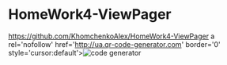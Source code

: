# HomeWork4-ViewPager
https://github.com/KhomchenkoAlex/HomeWork4-ViewPager
a rel='nofollow' href='http://ua.qr-code-generator.com' border='0' style='cursor:default'><img src='https://chart.googleapis.com/chart?cht=qr&chl=https%3A%2F%2Fdrive.google.com%2Ffile%2Fd%2F11W7XO792igvL8MyEwndf4vVRK2XiuJfL%2Fview%3Fusp%3Dsharing&chs=180x180&choe=UTF-8&chld=L|2' alt=' code generator'></a>
